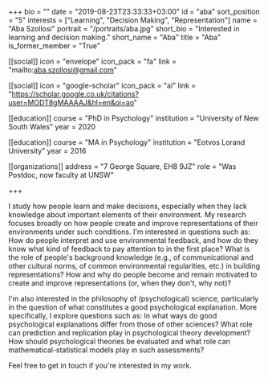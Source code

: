 +++
bio = ""
date = "2019-08-23T23:33:33+03:00"
id = "aba"
sort_position = "5"
interests = ["Learning", "Decision Making", "Representation"]
name = "Aba Szollosi"
portrait = "/portraits/aba.jpg"
short_bio = "Interested in learning and decision making."
short_name = "Aba"
title = "Aba"
is_former_member = "True"

[[social]]
    icon = "envelope"
    icon_pack = "fa"
    link = "mailto:aba.szollosi@gmail.com"

[[social]]
    icon = "google-scholar"
    icon_pack = "ai"
    link = "https://scholar.google.co.uk/citations?user=MODT8gMAAAAJ&hl=en&oi=ao"

[[education]]
    course = "PhD in Psychology"
    institution = "University of New South Wales"
    year = 2020

[[education]]
    course = "MA in Psychology"
    institution = "Eotvos Lorand University"
    year = 2016

[[organizations]]
	address = "7 George Square, EH8 9JZ"
    role = "Was Postdoc, now faculty at UNSW"


+++

I study how people learn and make decisions, especially when they lack knowledge about important elements of their environment. My research focuses broadly on how people create and improve representations of their environments under such conditions. I'm interested in questions such as: How do people interpret and use environmental feedback, and how do they know what kind of feedback to pay attention to in the first place? What is the role of people's background knowledge (e.g., of communicational and other cultural norms, of common environmental regularities, etc.) in building representations? How and why do people become and remain motivated to create and improve representations (or, when they don't, why not)?

I'm also interested in the philosophy of (psychological) science, particularly in the question of what constitutes a good psychological explanation. More specifically, I explore questions such as: In what ways do good psychological explanations differ from those of other sciences? What role can prediction and replication play in psychological theory development? How should psychological theories be evaluated and what role can mathematical-statistical models play in such assessments?

Feel free to get in touch if you're interested in my work.